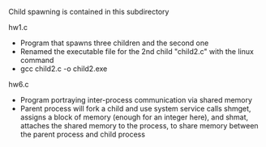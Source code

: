 Child spawning is contained in this subdirectory 

hw1.c
  - Program that spawns three children and the second one 
  - Renamed the executable file for the 2nd child "child2.c" with the linux command
  - gcc child2.c -o child2.exe

hw6.c 
  - Program portraying inter-process communication via shared memory
  - Parent process will fork a child and use system service calls shmget, assigns a block of memory (enough for an integer here), and shmat, attaches the shared memory to the process, to share memory between the parent process and child process
